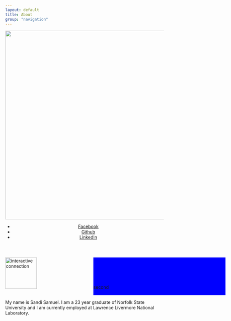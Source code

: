 ```yaml
---
layout: default
title: About
group: "navigation"
---
```


<link rel="stylesheet" href="http://www.w3schools.com/lib/w3.css">
<!-- Header -->
<header class="w3-display-container w3-content" style="max-width:1500px">
  <img class="w3-image" src="https://www.carnival.com/~/media/Images/explore/destinations/ports/carnival-caribbean-port-st-thomas-4.jpg" alt="Me" width="1500" height="600">
  <div class="w3-display-topleft w3-padding-xlarge ">
  </div>

  <!-- Navbar (placed at the bottom of the header image) -->
  <ul class="w3-navbar w3-light-grey w3-round w3-display-bottommiddle w3-hide-small" style="bottom:-16px">
    <li><a href="https://www.facebook.com/sandy.lorrain/">Facebook</a></li>
    <li><a href="https://github.com/SandiSamuel">Github</a></li>
    <li><a href="https://www.linkedin.com/in/samuel-sandi-9390a6b8">LinkedIn</a></li>
  </ul>

</header>



<div class="w3-content w3-padding-xlarge w3-margin-top" id="portfolio">


<div id="wrapper">
  <div id="row">
    <div id="first"><img src="https://scontent.xx.fbcdn.net/v/t1.0-9/16386922_10209766402811647_8198589283756752042_n.jpg?oh=dba0caa543c11bc74c64aa3bd502bcda&oe=59468CBD" alt="interactive connection" width="100"> </div>
    <div id="second">second<br><br></div>
  </div>
</div>

<style>
#wrapper {
  display:table;
  width:700px;
}
#row {
  display:table-row;
}
#first {
  display:table-cell;
  #background-color:red;
  width:200px;
}
#second {
  display:table-cell;
  background-color:blue;
  width:300px;
}
</style>



<div class="right">
    <p>My name is Sandi Samuel. I am a 23 year graduate of Norfolk State University and I am currently employed at Lawrence Livermore National Laboratory.</p>
</div>